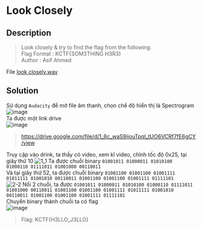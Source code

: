 # Look Closely
## Description
> Look closely & try to find the flag from the following.           
> Flag Format : KCTF{SOM3THING H3R3}           
> Author : Asif Ahmed              

File [look closely.wav](https://github.com/Butterflies4/KnightCTF2022/edit/main/Misc/Look%20Closely/look%20closely.wav)
## Solution
Sử dụng `Audacity` để mở file âm thanh, chọn chế độ hiển thị là Spectrogram          
![image](https://user-images.githubusercontent.com/62021009/150679972-abef84ea-2dd5-4d9a-92e7-5ba5e8672c69.png)       
Ta được một link drive      
![image](https://user-images.githubusercontent.com/62021009/150679999-e0e97920-8e03-45a8-b245-bb853445f746.png)
> https://drive.google.com/file/d/1_6c_waS9ijouTpqI_tUO6VCRf7fE6gCY/view     

Truy cập vào drink, ta thấy có video, xem kĩ video, chỉnh tốc độ 0x25, tại giây thứ 10
![1_1](https://user-images.githubusercontent.com/62021009/150680210-066d9fce-c506-49f5-9672-a68ba81b7238.png)
Ta được chuỗi binary `01001011 01000011 01010100 01000110 01111011 01001000 00110011`          
Và tại giây thứ 52, ta được chuỗi binary `01001100 01001100 01001111 01011111 01001010 00110011 01001100 01001100 01001111 01111101`       
![2-2](https://user-images.githubusercontent.com/62021009/150680850-c62a9eff-fbd3-4ac8-89bf-0831c61a28f1.png)
Nối 2 chuỗi, ta được `01001011 01000011 01010100 01000110 01111011 01001000 00110011 01001100 01001100 01001111 01011111 01001010 00110011 01001100 01001100 01001111 01111101`     
Chuyển binary thành chuỗi ta có flag        
![image](https://user-images.githubusercontent.com/62021009/150680901-efc68876-f362-4201-8b27-558fb3517d38.png)           
> Flag: KCTF{H3LLO_J3LLO}
